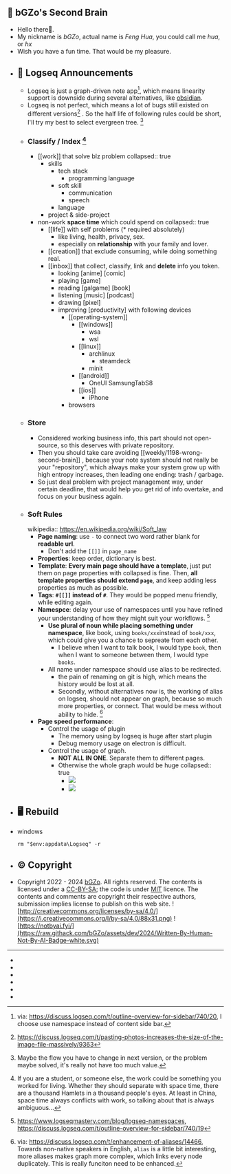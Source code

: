 ## 🧠 bGZo's Second Brain
- Hello there👋.
- My nickname is *bGZo*, actual name is *Feng Hua*, you could call me *hua*, or *hx*
- Wish you have a fun time. That would be my pleasure.
- ## 📢 Logseq Announcements
  - Logseq is just a graph-driven note app[^toc-is-hard-thing], which means linearity support is downside during several alternatives, like [obsidian](https://obsidian.md/).
  - Logseq is not perfect, which means a lot of bugs still existed on different versions[^bug-on-logseq] . So the half life of following rules could be short, I'll try my best to select evergreen tree. [^maintain-soft-rules]
  - ### Classify / Index [^as-non-work-flow]
    - [[work]] that solve blz problem
      collapsed:: true
      - skills
        - tech stack
          - programming language
        - soft skill
          - communication
          - speech
        - language
      - project & side-project
    - non-work **space time** which could spend on
      collapsed:: true
      - [[life]] with self problems (\* required absolutely)
        - like living, health, privacy, sex.
        - especially on **relationship** with your family and lover.
      - [[creation]] that exclude consuming, while doing something real.
      - [[inbox]] that collect, classify, link and **delete** info you token.
        - looking [anime] [comic]
        - playing [game]
        - reading [galgame] [book]
        - listening [music] [podcast]
        - drawing [pixel]
        - improving [productivity] with following devices
          - [[operating-system]]
            - [[windows]]
              - wsa
              - wsl
            - [[linux]]
              - archlinux
                - steamdeck
              - minit
            - [[android]]
              - OneUI SamsungTabS8
            - [[ios]]
              - iPhone
          - browsers
  - ### Store
    - Considered working business info, this part should not open-source, so this deserves with private repository.
    - Then you should take care avoiding [[weekly/1198-wrong-second-brain]] , because your note system should not really be your "repository", which always make your system grow up with high entropy increases, then leading one ending: trash / garbage.
    - So just deal problem with project management way, under certain deadline, that would help you get rid of info overtake, and focus on your business again.
  - ### Soft Rules
    wikipedia:: https://en.wikipedia.org/wiki/Soft_law
    - **Page naming**: use `-` to connect two word rather blank for **readable url**.
      - Don't add the `[[]]` in `page_name`
    - **Properties**: keep order, dictionary is best.
    - **Template**: **Every main page should have a template**, just put them on page properties with collapsed is fine. Then, **all template properties should extend `page`**, and keep adding less properties as much as possible.
    - **Tags**: **`#[[]]` instead of `#`**. They would be popped menu friendly, while editing again.
    - **Namespce**: delay your use of namespaces until you have refined your understanding of how they might suit your workflows. [^namespace-usage]
      - **Use plural of noun while placing something under namespace**, like book, using `books/xxx`instead of `book/xxx`, which could give you a chance to sepreate from each other.
        - I believe when I want to talk book, I would type `book`, then when I want to someone between them, I would type `books`.
      - All name under namespace should use alias to be redirected.
        - the pain of renaming on git is high, which means the history would be lost at all.
        - Secondly, without alternatives now is, the working of alias on logseq, should not appear on graph, because so much more properties, or connect. That would be mess without ability to hide. [^alias-should-more-power]
    - **Page speed performance**:
      - Control the usage of plugin
        - The memory using by logseq is huge after start plugin
        - Debug memory usage on electron is difficult.
      - Control the usage of graph.
        - **NOT ALL IN ONE**. Separate them to different pages.
        - Otherwise the whole graph would be huge
          collapsed:: true
          - ![](https://raw.githack.com/bGZo/assets/dev/2024/20241011235342.png)
          - ![](https://raw.githack.com/bGZo/assets/dev/2024/20241011235415.png)
- ## 🖥 Rebuild
- windows
  ```shell
  rm "$env:appdata\Logseq" -r
  ```
- ## © Copyright
- Copyright 2022 - 2024 [bGZo](https://github.com/bGZo). All rights reserved. The contents is licensed under a [CC-BY-SA](https://creativecommons.org/licenses/by-sa/4.0/); the code is under [MIT](https://github.com/bGZo/blog/blob/main/LICENSE) licence. The contents and comments are copyright their respective authors, submission implies license to publish on this web site.
  ![http://creativecommons.org/licenses/by-sa/4.0/](https://i.creativecommons.org/l/by-sa/4.0/88x31.png) ![https://notbyai.fyi/](https://raw.githack.com/bGZo/assets/dev/2024/Written-By-Human-Not-By-AI-Badge-white.svg)
---
- [^alias-should-more-power]: via: https://discuss.logseq.com/t/enhancement-of-aliases/14466, Towards non-native speakers in English, `alias` is a little bit interesting, more aliases makes graph more complex, which links every node duplicately. This is really funciton need to be enhanced.
- [^toc-is-hard-thing]: via: https://discuss.logseq.com/t/outline-overview-for-sidebar/740/20, I choose use namespace instead of content side bar.
- [^maintain-soft-rules]: Maybe the flow you have to change in next version, or the problem maybe solved, it's really not have too much value.
- [^as-non-work-flow]: If you are a student, or someone else, the work could be something you worked for living. Whether they should separate with space time, there are a thousand Hamlets in a thousand people's eyes. At least in China, space time always conflicts with work, so talking about that is always ambiguous...
- [^bug-on-logseq]: https://discuss.logseq.com/t/pasting-photos-increases-the-size-of-the-image-file-massively/9363
- [^namespace-usage]: https://www.logseqmastery.com/blog/logseq-namespaces, https://discuss.logseq.com/t/outline-overview-for-sidebar/740/19